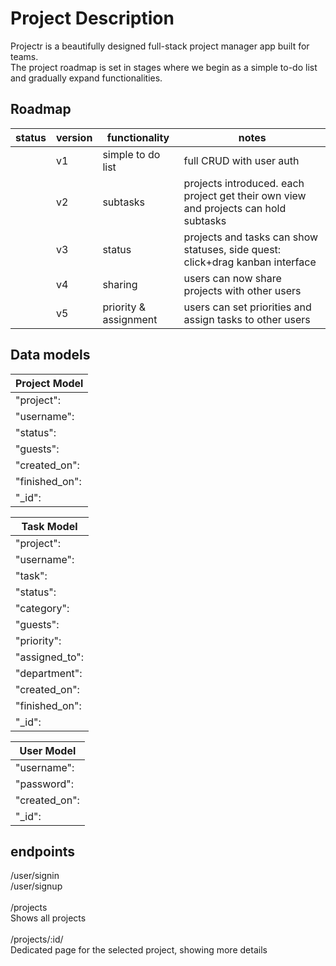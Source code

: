 # Project Description

Projectr is a beautifully designed full-stack project manager app built for teams. <br>
The project roadmap is set in stages where we begin as a simple to-do list and gradually expand functionalities.<br>

## Roadmap

| status | version | functionality         | notes                                                                               |
| ------ | ------- | --------------------- | ----------------------------------------------------------------------------------- |
|        | v1      | simple to do list     | full CRUD with user auth                                                            |
|        | v2      | subtasks              | projects introduced. each project get their own view and projects can hold subtasks |
|        | v3      | status                | projects and tasks can show statuses, side quest: click+drag kanban interface       |
|        | v4      | sharing               | users can now share projects with other users                                       |
|        | v5      | priority & assignment | users can set priorities and assign tasks to other users                            |

## Data models

| Project Model  |
| -------------- |
| "project":     |
| "username":    |
| "status":      |
| "guests":      |
| "created_on":  |
| "finished_on": |
| "\_id":        |

| Task Model     |
| -------------- |
| "project":     |
| "username":    |
| "task":        |
| "status":      |
| "category":    |
| "guests":      |
| "priority":    |
| "assigned_to": |
| "department":  |
| "created_on":  |
| "finished_on": |
| "\_id":        |

| User Model    |
| ------------- |
| "username":   |
| "password":   |
| "created_on": |
| "\_id":       |

## endpoints

/user/signin<br>
/user/signup<br>
<br>
/projects<br>
Shows all projects<br>
<br>
/projects/:id/<br>
Dedicated page for the selected project, showing more details<br>
